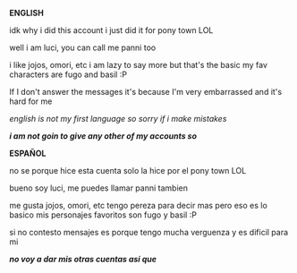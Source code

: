 **ENGLISH**

idk why i did this account i just did it for pony town LOL

well i am luci, you can call me panni too

i like jojos, omori, etc i am lazy to say more but that's the basic my fav characters are fugo and basil :P

If I don't answer the messages it's because I'm very embarrassed and it's hard for me

*english is not my first language so sorry if i make mistakes*

***i am not goin to give any other of my accounts so***

**ESPAÑOL**

no se porque hice esta cuenta solo la hice por el pony town LOL

bueno soy luci, me puedes llamar panni tambien

me gusta jojos, omori, etc tengo pereza para decir mas pero eso es lo basico mis personajes favoritos son fugo y basil :P 

si no contesto mensajes es porque tengo mucha verguenza y es dificil para mi

***no voy a dar mis otras cuentas asi que***
